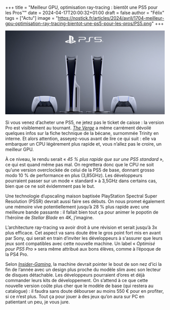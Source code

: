 +++
title = "Meilleur GPU, optimisation ray-tracing : bientôt une PS5 pour les Pros™"
date = 2024-04-17T20:00:32+01:00
draft = false
author = "Félix"
tags = ["Actu"]
image = "https://nostick.fr/articles/2024/avril/1704-meilleur-gpu-optimisation-ray-tracing-bientot-une-ps5-pour-les-pros/PS5.png"
+++ 

![Les deux PS5 actuelles](PS5.png)

Si vous venez d’acheter une PS5, ne jetez pas le ticket de caisse : la version Pro est visiblement au tournant. *[The Verge](https://www.theverge.com/2024/4/15/24130716/sony-ps5-pro-specs-release-date-rumors)* a même carrément dévoilé quelques infos sur la fiche technique de la bécane, surnommée Trinity en interne. Et alors attention, asseyez-vous avant de lire ce qui suit : elle va embarquer un CPU légèrement plus rapide et, vous n’allez pas le croire, un meilleur GPU.

À ce niveau, le rendu serait « *45 % plus rapide que sur une PS5 standard* », ce qui est quand même pas mal. On regrettera donc que le CPU ne soit qu’une version overclockée de celui de la PS5 de base, donnant grosso modo 10 % de performance en plus (3,85GHz). Les développeurs pourraient passer sur un mode « standard » à 3,5GHz dans certains cas, bien que ce ne soit évidemment pas le but.

Une technologie d’upscaling maison baptisée PlayStation Spectral Super Resolution (PSSR) devrait aussi faire ses débuts. On nous promet également une mémoire vive potentiellement jusqu’à 28 % plus rapide avec une meilleure bande passante : il fallait bien tout ça pour animer le popotin de l’héroïne de *Stellar Blade* en 4K, j’imagine.

L’architecture ray-tracing va avoir droit à une révision et serait jusqu’à 3x plus efficace. Cet aspect va sans doute être le gros point fort mis en avant par Sony, qui serait en train d’inviter les développeurs à s'assurer que leurs jeux sont compatibles avec cette nouvelle machine. Un label « *Optimisé pour PS5 Pro* » sera même attribué aux bons élèves, comme à l’époque de la PS4 Pro.

Selon *[Insider-Gaming](https://insider-gaming.com/ps5-pro-specs-2024/)*, la machine devrait pointer le bout de son nez d’ici la fin de l’année avec un design plus proche du modèle slim avec son lecteur de disques détachable. Les développeurs pourraient d’ores et déjà commander leurs kits de développement. On s’attend à ce que cette nouvelle version coûte plus cher que le modèle de base (qui restera au catalogue) : il faudra sans doute débourser au moins 550 € pour en profiter, si ce n’est plus. Tout ça pour jouer à des jeux qu’on aura sur PC en patientant un peu, je vous jure.
